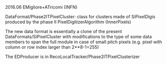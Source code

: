 2016.06 EMigliore+ATricomi (INFN)

DataFormat/Phase2ITPixelCluster: class for clusters made of SiPixelDigis produced by the 
phase II PixelDigitizerAlgorithm (InnerPixels)

The new data format is essentially a clone of the present DataFormats/SiPixelCluster 
with modifications to the type of some data members to span the full module in case of small pitch pixels 
(e.g. pixel with column or row index larger than 2**8-1=255)

The EDProducer is in RecoLocalTracker/Phase2ITPixelClusterizer
